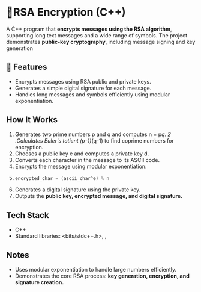 # 🔐RSA Encryption (C++)
A C++ program that **encrypts messages using the RSA algorithm**, supporting long text messages and a wide range of symbols. The project demonstrates **public-key cryptography**, including message signing and key generation

## 🚀 Features
* Encrypts messages using RSA public and private keys.
* Generates a simple digital signature for each message.
* Handles long messages and symbols efficiently using modular exponentiation.


## How It Works
1. Generates two prime numbers p and q and computes n = p*q.
2 .Calculates Euler's totient (p-1)*(q-1) to find coprime numbers for encryption.
3. Chooses a public key e and computes a private key d.
4. Converts each character in the message to its ASCII code.
5. Encrypts the message using modular exponentiation:
6. ```cpp
   encrypted_char = (ascii_char^e) % n
7. Generates a digital signature using the private key.
8. Outputs the **public key, encrypted message, and digital signature.**

## Tech Stack
* C++
* Standard libraries: <bits/stdc++.h>, <iostream>, <vector>

## Notes
* Uses modular exponentiation to handle large numbers efficiently.
* Demonstrates the core RSA process: **key generation, encryption, and signature creation.**


